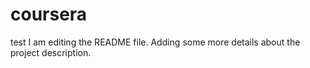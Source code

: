 # coursera
test
I am editing the README file. Adding some more details about the project description.